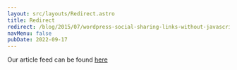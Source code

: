 ```yaml
---
layout: src/layouts/Redirect.astro
title: Redirect
redirect: /blog/2015/07/wordpress-social-sharing-links-without-javascript/
navMenu: false
pubDate: 2022-09-17
---
```

<div>
Our article feed can be found <a href="/blog/2015/07/wordpress-social-sharing-links-without-javascript/">here</a>
</div>
